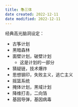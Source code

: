 ```yaml
---
title: 📚三体
date created: 2022-12-11
date modified: 2022-12-11
---
```


经典高光脑洞设定：

- 古筝计划
- 黑暗森林
- 面壁计划，破壁计划
	- 这是计划的一部分
- 猜疑链，技术爆炸
- 思想钢印，失败主义，逃亡主义
- 摇篮系统
- 掩体计划，黑域计划
- 降维打击，二向箔
- 基因导弹，基因病毒
